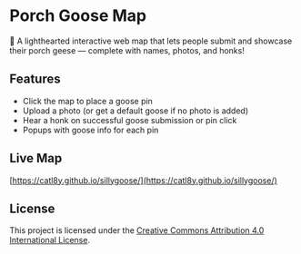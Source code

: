 # Porch Goose Map

🪿 A lighthearted interactive web map that lets people submit and showcase their porch geese — complete with names, photos, and honks!

## Features
- Click the map to place a goose pin  
- Upload a photo (or get a default goose if no photo is added)  
- Hear a honk on successful goose submission or pin click  
- Popups with goose info for each pin  

## Live Map  
[https://catl8y.github.io/sillygoose/](https://catl8y.github.io/sillygoose/)

## License  
This project is licensed under the [Creative Commons Attribution 4.0 International License](http://creativecommons.org/licenses/by/4.0/).
